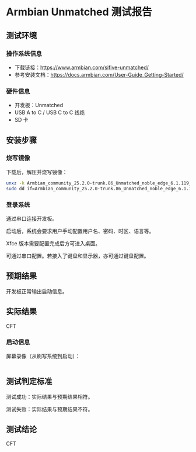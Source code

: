 # Armbian Unmatched 测试报告

## 测试环境

### 操作系统信息

- 下载链接：https://www.armbian.com/sifive-unmatched/
- 参考安装文档：https://docs.armbian.com/User-Guide_Getting-Started/

### 硬件信息

- 开发板：Unmatched
- USB A to C / USB C to C 线缆
- SD 卡

## 安装步骤

### 烧写镜像

下载后，解压并烧写镜像：
```bash
unxz -k Armbian_community_25.2.0-trunk.86_Unmatched_noble_edge_6.1.119_minimal.img.xz
sudo dd if=Armbian_community_25.2.0-trunk.86_Unmatched_noble_edge_6.1.119_minimal.img.xz of=/dev/your/sdcard bs=1M status=progress
```

### 登录系统

通过串口连接开发板。

启动后，系统会要求用户手动配置用户名、密码、时区、语言等。

Xfce 版本需要配置完成后方可进入桌面。

可通过串口配置。若接入了键盘和显示器，亦可通过键盘配置。

## 预期结果

开发板正常输出启动信息。

## 实际结果

CFT

### 启动信息

屏幕录像（从刷写系统到启动）：


```log
```

## 测试判定标准

测试成功：实际结果与预期结果相符。

测试失败：实际结果与预期结果不符。

## 测试结论

CFT